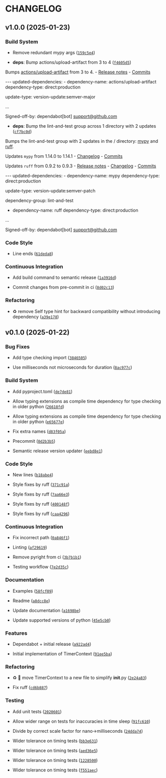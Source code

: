 # CHANGELOG


## v1.0.0 (2025-01-23)

### Build System

- Remove redundant mypy args
  ([`159c5e4`](https://github.com/qthequartermasterman/TimerContext/commit/159c5e4a3e8e64bd0d5aa285620e3baa35c1b0ee))

- **deps**: Bump actions/upload-artifact from 3 to 4
  ([`f4605d5`](https://github.com/qthequartermasterman/TimerContext/commit/f4605d5e315bf9ffe252d9dfd92a09b9ffc97ec1))

Bumps [actions/upload-artifact](https://github.com/actions/upload-artifact) from 3 to 4. - [Release
  notes](https://github.com/actions/upload-artifact/releases) -
  [Commits](https://github.com/actions/upload-artifact/compare/v3...v4)

--- updated-dependencies: - dependency-name: actions/upload-artifact dependency-type:
  direct:production

update-type: version-update:semver-major

...

Signed-off-by: dependabot[bot] <support@github.com>

- **deps**: Bump the lint-and-test group across 1 directory with 2 updates
  ([`cf7bc0d`](https://github.com/qthequartermasterman/TimerContext/commit/cf7bc0d39ac5c193d6667c2b107cf956b00fcd2e))

Bumps the lint-and-test group with 2 updates in the / directory:
  [mypy](https://github.com/python/mypy) and [ruff](https://github.com/astral-sh/ruff).

Updates `mypy` from 1.14.0 to 1.14.1 -
  [Changelog](https://github.com/python/mypy/blob/master/CHANGELOG.md) -
  [Commits](https://github.com/python/mypy/compare/v1.14.0...v1.14.1)

Updates `ruff` from 0.9.2 to 0.9.3 - [Release notes](https://github.com/astral-sh/ruff/releases) -
  [Changelog](https://github.com/astral-sh/ruff/blob/main/CHANGELOG.md) -
  [Commits](https://github.com/astral-sh/ruff/compare/0.9.2...0.9.3)

--- updated-dependencies: - dependency-name: mypy dependency-type: direct:production

update-type: version-update:semver-patch

dependency-group: lint-and-test

- dependency-name: ruff dependency-type: direct:production

...

Signed-off-by: dependabot[bot] <support@github.com>

### Code Style

- Line ends
  ([`61deda8`](https://github.com/qthequartermasterman/TimerContext/commit/61deda8894ffacf750675514d1754498577559b7))

### Continuous Integration

- Add build command to semantic release
  ([`1a3916d`](https://github.com/qthequartermasterman/TimerContext/commit/1a3916d79e4e4710042b75c840618dae3797a837))

- Commit changes from pre-commit in ci
  ([`8d02c13`](https://github.com/qthequartermasterman/TimerContext/commit/8d02c13edffd1b5caca81ecbcf1831333f5a37b3))

### Refactoring

- :recycle: remove Self type hint for backward compatibility without introducing dependency
  ([`a39e178`](https://github.com/qthequartermasterman/TimerContext/commit/a39e1789b080e45f0499fee958133f626343586e))


## v0.1.0 (2025-01-22)

### Bug Fixes

- Add type checking import
  ([`3846505`](https://github.com/qthequartermasterman/TimerContext/commit/38465054484abaa671952c4522092793208f4c3b))

- Use milliseconds not microseconds for duration
  ([`8ac977c`](https://github.com/qthequartermasterman/TimerContext/commit/8ac977cd09a08efb96cb4f7588720c29e8651d6d))

### Build System

- Add pyproject.toml
  ([`de7de81`](https://github.com/qthequartermasterman/TimerContext/commit/de7de81161c35a03a882e48859474abb6b5dbe56))

- Allow typing extensions as compile time dependency for type checking in older python
  ([`26618fd`](https://github.com/qthequartermasterman/TimerContext/commit/26618fd176141d50b7362babc6897695c68700bf))

- Allow typing extensions as compile time dependency for type checking in older python
  ([`e65677e`](https://github.com/qthequartermasterman/TimerContext/commit/e65677e67597b77692621741686f89658bdd32b1))

- Fix extra names
  ([`d83f05a`](https://github.com/qthequartermasterman/TimerContext/commit/d83f05a1d5eec8d00387622478945af31d50c817))

- Precommit
  ([`0d2b3b5`](https://github.com/qthequartermasterman/TimerContext/commit/0d2b3b5f80521cc639a280add800da610f88e9b0))

- Semantic release version updater
  ([`eebd8e1`](https://github.com/qthequartermasterman/TimerContext/commit/eebd8e19964551404e2dd2c40e41e94123b8f460))

### Code Style

- New lines
  ([`b18abe4`](https://github.com/qthequartermasterman/TimerContext/commit/b18abe476a8c1af1d0517e308723e616cfa18ad5))

- Style fixes by ruff
  ([`371c91a`](https://github.com/qthequartermasterman/TimerContext/commit/371c91ad0bde8e96f97debc93973acf330f0469b))

- Style fixes by ruff
  ([`7aa66e3`](https://github.com/qthequartermasterman/TimerContext/commit/7aa66e303f8e8ee2984df7238c5cda852830d434))

- Style fixes by ruff
  ([`400148f`](https://github.com/qthequartermasterman/TimerContext/commit/400148fb8aad2944bb9f871451d862aa8536af73))

- Style fixes by ruff
  ([`caa4296`](https://github.com/qthequartermasterman/TimerContext/commit/caa4296d1cc22204c97ba7dcad277bb2870f2586))

### Continuous Integration

- Fix incorrect path
  ([`0a846f1`](https://github.com/qthequartermasterman/TimerContext/commit/0a846f14d3b94710aec5041b6a522727034ea205))

- Linting
  ([`af29619`](https://github.com/qthequartermasterman/TimerContext/commit/af2961967fe0c7b013de2639cbd80eef87455d78))

- Remove pyright from ci
  ([`3b7b1b1`](https://github.com/qthequartermasterman/TimerContext/commit/3b7b1b1a0627349874455f31b1c132de382f87e3))

- Testing workflow
  ([`7e2d35c`](https://github.com/qthequartermasterman/TimerContext/commit/7e2d35c787582b073617dddb9116783a5f62646d))

### Documentation

- Examples
  ([`58fcf09`](https://github.com/qthequartermasterman/TimerContext/commit/58fcf094afd53d5583dea55c516ea5edd49cff0e))

- Readme
  ([`a8dcc8e`](https://github.com/qthequartermasterman/TimerContext/commit/a8dcc8e9560baf8e36a762242d680d7137a7dc76))

- Update documentation
  ([`a1698be`](https://github.com/qthequartermasterman/TimerContext/commit/a1698befbbc29a85c1629a336a5e3110401d1961))

- Update supported versions of python
  ([`45e5cb0`](https://github.com/qthequartermasterman/TimerContext/commit/45e5cb009df86a3b74be4a88622ab0d774cf4d23))

### Features

- Dependabot + initial release
  ([`a922ad4`](https://github.com/qthequartermasterman/TimerContext/commit/a922ad449be56cb2ddc6146cb4ad890646e4d9f0))

- Initial implementation of TimerContext
  ([`91ee5ba`](https://github.com/qthequartermasterman/TimerContext/commit/91ee5ba33833d308cd68fa814ff7b630e9ca1933))

### Refactoring

- :recycle: :truck: move TimerContext to a new file to simplify __init__.py
  ([`2e24a83`](https://github.com/qthequartermasterman/TimerContext/commit/2e24a836c702443cbafd5aa6d4a051136a9db15a))

- Fix ruff
  ([`cd6b887`](https://github.com/qthequartermasterman/TimerContext/commit/cd6b887fd36d6500b997491820594cdbc71ecf09))

### Testing

- Add unit tests
  ([`2020601`](https://github.com/qthequartermasterman/TimerContext/commit/2020601b29c41ab2c226adfa38c79bdfe6a6d3bc))

- Allow wider range on tests for inaccuracies in time sleep
  ([`91fc610`](https://github.com/qthequartermasterman/TimerContext/commit/91fc610abc1567b09f4691940717d8bd45fdf863))

- Divide by correct scale factor for nano->milliseconds
  ([`24dda74`](https://github.com/qthequartermasterman/TimerContext/commit/24dda74f8aa6281f60d454f3012eef16d3aa5639))

- Wider tolerance on timing tests
  ([`bb3e631`](https://github.com/qthequartermasterman/TimerContext/commit/bb3e631ddb581328b89259c5e556a66595331952))

- Wider tolerance on timing tests
  ([`aed36e5`](https://github.com/qthequartermasterman/TimerContext/commit/aed36e50756d14b0dd01c4e63ff700ef2e43f8c1))

- Wider tolerance on timing tests
  ([`1228500`](https://github.com/qthequartermasterman/TimerContext/commit/12285002ed41d1fe2c75e90032b6d094c272e94d))

- Wider tolerance on timing tests
  ([`f551aec`](https://github.com/qthequartermasterman/TimerContext/commit/f551aec87ba72f1496d77c304f5e651e9363a5ab))
